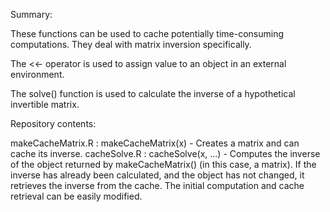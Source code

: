 Summary:

These functions can be used  to cache potentially time-consuming computations. They deal with matrix inversion specifically.

The <<- operator is used to assign value to an object in an external environment.

The solve() function is used to calculate the inverse of a hypothetical invertible matrix.

Repository contents:

makeCacheMatrix.R : makeCacheMatrix(x) - Creates a matrix and can cache its inverse.
cacheSolve.R : cacheSolve(x, ...) - Computes the inverse of the object returned by makeCacheMatrix() (in this case, a matrix). If the inverse has already been calculated, and the object has not changed, it retrieves the inverse from the cache. The initial computation and cache retrieval can be easily modified.
